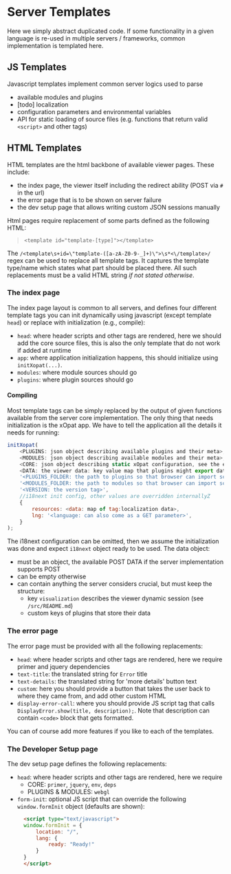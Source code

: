 # Server Templates

Here we simply abstract duplicated code. If some functionality in a given language
is re-used in multiple servers / frameworks, common implementation is templated here.

## JS Templates
Javascript templates implement common server logics used to parse
 - available modules and plugins
 - [todo] localization
 - configuration parameters and environmental variables
 - API for static loading of source files (e.g. functions that return valid `<script>` and other tags)

## HTML Templates
HTML templates are the html backbone of available viewer pages. These include:
 - the index page, the viewer itself including the redirect ability (POST via `#` in the url)
 - the error page that is to be shown on server failure
 - the dev setup page that allows writing custom JSON sessions manually

Html pages require replacement of some parts defined as the following HTML:
> ``<template id="template-[type]"></template>``

The ``/<template\s+id=\"template-([a-zA-Z0-9-_]+)\">\s*<\/template>/`` regex can be used to replace all template tags.
It captures the template type/name which states what part should be placed there. All such replacements
must be a valid HTML string _if not stated otherwise_.


### The index page

The index page layout is common to all servers, and defines four different template tags
you can init dynamically using javascript (except template `head`) or replace with initialization (e.g., compile):
 - `head`: where header scripts and other tags are rendered, here we should add the core
source files, this is also the only template that do not work if added at runtime
 - `app`: where application initialization happens, this should initialize using `initXopat(...)`.
 - `modules`: where module sources should go
 - `plugins`: where plugin sources should go


#### Compiling

Most template tags can be simply replaced by the output of given functions available from the server 
core implementation. The only thing that needs initialization is the xOpat app. We have to tell the application
all the details it needs for running:

````js
initXopat(
    <PLUGINS: json object describing available plugins and their meta>,
    <MODULES: json object describing available modules and their meta>,
    <CORE: json object describing static xOpat configuration, see the existing core config parsing implementations>,
    <DATA: the viewer data: key value map that plugins might export data to; 'visualization': {viewer session}>,
    '<PLUGINS_FOLDER: the path to plugins so that browser can import scripts>',
    '<MODULES_FOLDER: the path to modules so that browser can import scripts>',
    '<VERSION: the version tag>',
    //i18next init config, other values are overridden internallyZ
    {
        resources: <data: map of tag:localization data>,
        lng: '<language: can also come as a GET parameter>',
    }
);
````
The i18next configuration can be omitted, then we assume the initialization was done
and expect ``i18next`` object ready to be used. The data object:
 - must be an object, the available POST DATA if the server implementation supports POST
 - can be empty otherwise
 - can contain anything the server considers crucial, but must keep the structure:
   - key ``visualization`` describes the viewer dynamic session (see `/src/README.md`)
   - custom keys of plugins that store their data

### The error page

The error page must be provided with all the following replacements:
- `head`: where header scripts and other tags are rendered, here we require primer and jquery dependencies
- `text-title`:  the translated string for `Error` title
- `text-details`: the translated string for 'more details' button text
- `custom`: here you should provide a button that takes the user back to where they came from, and add other custom HTML
- `display-error-call`: where you should provide JS script tag that calls `DisplayError.show(title, description);`. Note that description can contain `<code>` block that gets formatted.

You can of course add more features if you like to each of the templates.

### The Developer Setup page
The dev setup page defines the following replacements:
- `head`: where header scripts and other tags are rendered, here we require 
  - CORE: ``primer``, `jquery`, `env`, `deps`
  - PLUGINS & MODULES: ``webgl``
- `form-init`:  optional JS script that can override the following `window.formInit` object (defaults are shown):
  ````html
    <script type="text/javascript">
    window.formInit = {
        location: "/",
        lang: {
            ready: "Ready!"
        }
    }     
    </script>
  ````
